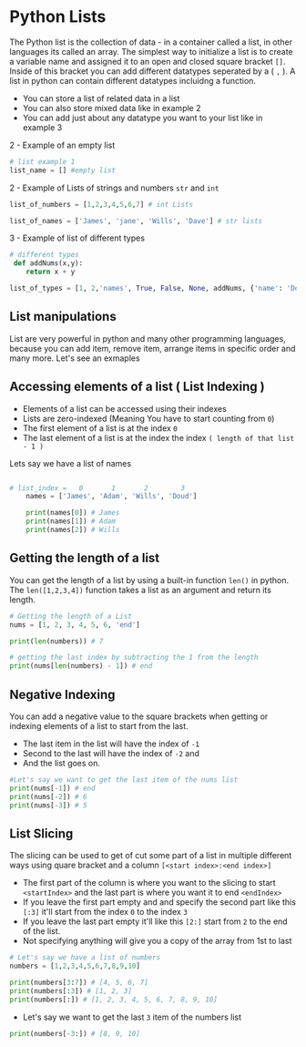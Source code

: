 # Python Lists 

The Python list is the collection of data - in a container called a list, in other languages its called an array. The simplest way to initialize a list is to create a variable name and assigned it to an open and closed square bracket `[]`. Inside of this bracket you can add different datatypes seperated by a ( `,` ). A list in python can contain different datatypes incluidng a function.


- You can store a list of related data in a list
- You can also store mixed data like in example 2
- You can add just about any datatype you want to your list like in example 3


2 - Example of an empty list
```py
# list example 1
list_name = [] #empty list
```
2 - Example of Lists of strings and numbers `str` and `int`
```py
list_of_numbers = [1,2,3,4,5,6,7] # int Lists

list_of_names = ['James', 'jane', 'Wills', 'Dave'] # str lists 
```

3 - Example of list of different types 

```py
# different types 
 def addNums(x,y):
    return x + y

list_of_types = [1, 2,'names', True, False, None, addNums, {'name': 'Doud', 'age': '28'}, (10, 16), [10, 20]]
```


## List manipulations
List are very powerful in python and many other programming languages, because you can add item, remove item, arrange items in specific order and many more. Let's see an exmaples

## Accessing elements of a list ( List Indexing )
- Elements of a list can be accessed using their indexes
- Lists are zero-indexed (Meaning You have to start counting from `0`)
- The first element of a list is at the index `0`
- The last element of a list is at the index the index `( length of that list - 1 )`

Lets say we have a list of names
```py

# list_index =   0       1       2        3
    names = ['James', 'Adam', 'Wills', 'Doud']

    print(names[0]) # James
    print(names[1]) # Adam
    print(names[2]) # Wills
```

## Getting the length of a list
You can get the length of a list by using a built-in function `len()` in python. The `len([1,2,3,4])` function takes a list as an argument and return its length. 

```python
# Getting the length of a List
nums = [1, 2, 3, 4, 5, 6, 'end']

print(len(numbers)) # 7

# getting the last index by subtracting the 1 from the length
print(nums[len(numbers) - 1]) # end
```
## Negative Indexing 

You can add a negative value to the square brackets when getting or indexing elements of a list to start from the last. 
* The last item in the list will have the index of `-1`
* Second to the last will have the index of `-2` and
* And the list goes on. 

```py
#Let's say we want to get the last item of the nums list
print(nums[-1]) # end
print(nums[-2]) # 6
print(nums[-3]) # 5
```
## List Slicing 
The slicing can be used to  get of cut some part of a list in multiple different ways using quare bracket and a column `[<start index>:<end index>]`
* The first part of the column is where you want to the slicing to start `<startIndex>` and the last part is where you want it to end `<endIndex>`
* If you leave the first part empty and and specify the second part like this `[:3]` it'll start from the index `0` to the  index `3`
* If you leave the last part empty it'll like this `[2:]` start from `2` to the end of the list. 
* Not specifying anything will give you a copy of the array from 1st to last 

```py
# Let's say we have a list of numbers
numbers = [1,2,3,4,5,6,7,8,9,10]

print(numbers[3:7]) # [4, 5, 6, 7]
print(numbers[:3]) # [1, 2, 3]
print(numbers[:]) # [1, 2, 3, 4, 5, 6, 7, 8, 9, 10]
```


* Let's say we want to get the last `3` item of the numbers list

```py
print(numbers[-3:]) # [8, 9, 10]
```

